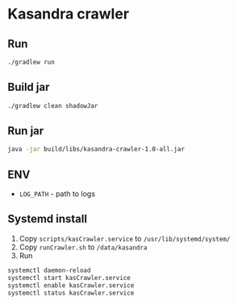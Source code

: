 # Kasandra crawler
## Run
```bash
./gradlew run

```
## Build jar
```bash
./gradlew clean shadowJar

```
## Run jar
```bash
java -jar build/libs/kasandra-crawler-1.0-all.jar

```
## ENV
* `LOG_PATH` - path to logs

## Systemd install
1. Copy `scripts/kasCrawler.service` to `/usr/lib/systemd/system/`
2. Copy `runCrawler.sh` to `/data/kasandra`
3. Run
```bash
systemctl daemon-reload 
systemctl start kasCrawler.service 
systemctl enable kasCrawler.service
systemctl status kasCrawler.service

```
